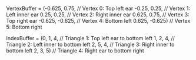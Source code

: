 VertexBuffer = (-0.625,  0.75,   // Vertex 0: Top left ear
                -0.25,   0.25,   // Vertex 1: Left inner ear
                 0.25,   0.25,   // Vertex 2: Right inner ear
                 0.625,  0.75,   // Vertex 3: Top right ear
                -0.625, -0.625,  // Vertex 4: Bottom left
                 0.625, -0.625)  // Vertex 5: Bottom right

IndexBuffer = (0, 1, 4,  // Triangle 1: Top left ear to bottom left
               1, 2, 4,  // Triangle 2: Left inner to bottom left
               2, 5, 4,  // Triangle 3: Right inner to bottom left
               2, 3, 5)  // Triangle 4: Right ear to bottom right